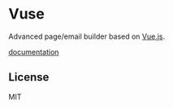 # Vuse

Advanced page/email builder based on [Vue.js](https://vuejs.org/).

[documentation](https://baianat.github.io/vuse/)

## License

MIT
